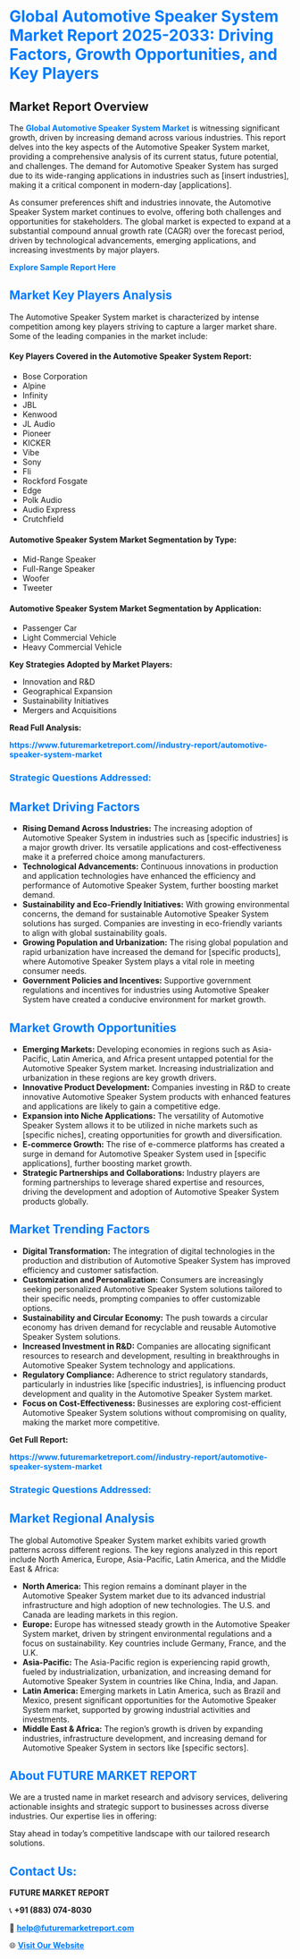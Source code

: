<h1 style="color: #007BFF;">Global Automotive Speaker System Market Report 2025-2033: Driving Factors, Growth Opportunities, and Key Players</h1>

<section id="overview">
<h2>Market Report Overview</h2>
<p>The <a href="https://www.futuremarketreport.com//industry-report/automotive-speaker-system-market" style="color: #007BFF; text-decoration: none;"><strong>Global Automotive Speaker System Market</strong></a> is witnessing significant growth, driven by increasing demand across various industries. This report delves into the key aspects of the Automotive Speaker System market, providing a comprehensive analysis of its current status, future potential, and challenges. The demand for Automotive Speaker System has surged due to its wide-ranging applications in industries such as [insert industries], making it a critical component in modern-day [applications].</p>
<p>As consumer preferences shift and industries innovate, the Automotive Speaker System market continues to evolve, offering both challenges and opportunities for stakeholders. The global market is expected to expand at a substantial compound annual growth rate (CAGR) over the forecast period, driven by technological advancements, emerging applications, and increasing investments by major players.</p>
</section>

<section id="overview">
<p><a href="https://www.futuremarketreport.com//request-sample/reportId=60525" style="color: #007BFF; text-decoration: none;"><strong>Explore Sample Report Here</strong></a></p>
</section>

<section id="key-players">
<h2 style="color: #007BFF;">Market Key Players Analysis</h2>
<p>The Automotive Speaker System market is characterized by intense competition among key players striving to capture a larger market share. Some of the leading companies in the market include:</p>
<h4>Key Players Covered in the Automotive Speaker System Report:</h4>
<ul><li>Bose Corporation</li><li>Alpine</li><li>Infinity</li><li>JBL</li><li>Kenwood</li><li>JL Audio</li><li>Pioneer</li><li>KICKER</li><li>Vibe</li><li>Sony</li><li>Fli</li><li>Rockford Fosgate</li><li>Edge</li><li>Polk Audio</li><li>Audio Express</li><li>Crutchfield</li></ul>
<h4>Automotive Speaker System Market Segmentation by Type:</h4>
<ul><li>Mid-Range Speaker</li><li>Full-Range Speaker</li><li>Woofer</li><li>Tweeter</li></ul>

<h4>Automotive Speaker System Market Segmentation by Application:</h4>
<ul><li>Passenger Car</li><li>Light Commercial Vehicle</li><li>Heavy Commercial Vehicle</li></ul>
<p><strong>Key Strategies Adopted by Market Players:</strong></p>
<ul>
<li>Innovation and R&D</li>
<li>Geographical Expansion</li>
<li>Sustainability Initiatives</li>
<li>Mergers and Acquisitions</li>
</ul>
</section>

<section>
<p><strong>Read Full Analysis: </strong></p><a href="https://www.futuremarketreport.com//industry-report/automotive-speaker-system-market" style="color: #007BFF; text-decoration: none;"><strong>https://www.futuremarketreport.com//industry-report/automotive-speaker-system-market</strong></a>
<h3 style="color: #007BFF;">Strategic Questions Addressed:</h3>
</section>

<section id="driving-factors">
<h2 style="color: #007BFF;">Market Driving Factors</h2>
<ul>
<li><strong>Rising Demand Across Industries:</strong> The increasing adoption of Automotive Speaker System in industries such as [specific industries] is a major growth driver. Its versatile applications and cost-effectiveness make it a preferred choice among manufacturers.</li>
<li><strong>Technological Advancements:</strong> Continuous innovations in production and application technologies have enhanced the efficiency and performance of Automotive Speaker System, further boosting market demand.</li>
<li><strong>Sustainability and Eco-Friendly Initiatives:</strong> With growing environmental concerns, the demand for sustainable Automotive Speaker System solutions has surged. Companies are investing in eco-friendly variants to align with global sustainability goals.</li>
<li><strong>Growing Population and Urbanization:</strong> The rising global population and rapid urbanization have increased the demand for [specific products], where Automotive Speaker System plays a vital role in meeting consumer needs.</li>
<li><strong>Government Policies and Incentives:</strong> Supportive government regulations and incentives for industries using Automotive Speaker System have created a conducive environment for market growth.</li>
</ul>
</section>

<section id="growth-opportunities">
<h2 style="color: #007BFF;">Market Growth Opportunities</h2>
<ul>
<li><strong>Emerging Markets:</strong> Developing economies in regions such as Asia-Pacific, Latin America, and Africa present untapped potential for the Automotive Speaker System market. Increasing industrialization and urbanization in these regions are key growth drivers.</li>
<li><strong>Innovative Product Development:</strong> Companies investing in R&D to create innovative Automotive Speaker System products with enhanced features and applications are likely to gain a competitive edge.</li>
<li><strong>Expansion into Niche Applications:</strong> The versatility of Automotive Speaker System allows it to be utilized in niche markets such as [specific niches], creating opportunities for growth and diversification.</li>
<li><strong>E-commerce Growth:</strong> The rise of e-commerce platforms has created a surge in demand for Automotive Speaker System used in [specific applications], further boosting market growth.</li>
<li><strong>Strategic Partnerships and Collaborations:</strong> Industry players are forming partnerships to leverage shared expertise and resources, driving the development and adoption of Automotive Speaker System products globally.</li>
</ul>
</section>

<section id="trending-factors">
<h2 style="color: #007BFF;">Market Trending Factors</h2>
<ul>
<li><strong>Digital Transformation:</strong> The integration of digital technologies in the production and distribution of Automotive Speaker System has improved efficiency and customer satisfaction.</li>
<li><strong>Customization and Personalization:</strong> Consumers are increasingly seeking personalized Automotive Speaker System solutions tailored to their specific needs, prompting companies to offer customizable options.</li>
<li><strong>Sustainability and Circular Economy:</strong> The push towards a circular economy has driven demand for recyclable and reusable Automotive Speaker System solutions.</li>
<li><strong>Increased Investment in R&D:</strong> Companies are allocating significant resources to research and development, resulting in breakthroughs in Automotive Speaker System technology and applications.</li>
<li><strong>Regulatory Compliance:</strong> Adherence to strict regulatory standards, particularly in industries like [specific industries], is influencing product development and quality in the Automotive Speaker System market.</li>
<li><strong>Focus on Cost-Effectiveness:</strong> Businesses are exploring cost-efficient Automotive Speaker System solutions without compromising on quality, making the market more competitive.</li>
</ul>
</section>

<section>
<p><strong>Get Full Report: </strong></p><a href="https://www.futuremarketreport.com//industry-report/automotive-speaker-system-market" style="color: #007BFF; text-decoration: none;"><strong>https://www.futuremarketreport.com//industry-report/automotive-speaker-system-market</strong></a>
<h3 style="color: #007BFF;">Strategic Questions Addressed:</h3>
</section>


<section id="regional-analysis">
<h2 style="color: #007BFF;">Market Regional Analysis</h2>
<p>The global Automotive Speaker System market exhibits varied growth patterns across different regions. The key regions analyzed in this report include North America, Europe, Asia-Pacific, Latin America, and the Middle East & Africa:</p>
<ul>
<li><strong>North America:</strong> This region remains a dominant player in the Automotive Speaker System market due to its advanced industrial infrastructure and high adoption of new technologies. The U.S. and Canada are leading markets in this region.</li>
<li><strong>Europe:</strong> Europe has witnessed steady growth in the Automotive Speaker System market, driven by stringent environmental regulations and a focus on sustainability. Key countries include Germany, France, and the U.K.</li>
<li><strong>Asia-Pacific:</strong> The Asia-Pacific region is experiencing rapid growth, fueled by industrialization, urbanization, and increasing demand for Automotive Speaker System in countries like China, India, and Japan.</li>
<li><strong>Latin America:</strong> Emerging markets in Latin America, such as Brazil and Mexico, present significant opportunities for the Automotive Speaker System market, supported by growing industrial activities and investments.</li>
<li><strong>Middle East & Africa:</strong> The region’s growth is driven by expanding industries, infrastructure development, and increasing demand for Automotive Speaker System in sectors like [specific sectors].</li>
</ul>
</section>

<footer>
<h2 style="color: #007BFF;">About FUTURE MARKET REPORT</h2>
<p>We are a trusted name in market research and advisory services, delivering actionable insights and strategic support to businesses across diverse industries. Our expertise lies in offering:</p>

<p>Stay ahead in today’s competitive landscape with our tailored research solutions.</p>

<h2 style="color: #007BFF;">Contact Us:</h2>
<p><strong>FUTURE MARKET REPORT</strong></p>
<p>📞 <strong>+91 (883) 074-8030</strong></p>
<p>📧 <strong><a href="mailto:help@futuremarketreport.com" style="color: #007BFF;">help@futuremarketreport.com</a></strong></p>
<p>🌐 <strong><a href="https://www.futuremarketreport.com/" style="color: #007BFF;">Visit Our Website</a></strong></p>
</footer>
